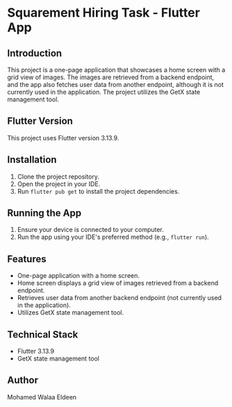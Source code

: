 # Squarement Hiring Task - Flutter App

## Introduction

This project is a one-page application that showcases a home screen with a grid view of images. The images are retrieved from a backend endpoint, and the app also fetches user data from another endpoint, although it is not currently used in the application. The project utilizes the GetX state management tool.

## Flutter Version

This project uses Flutter version 3.13.9.

## Installation

1. Clone the project repository.
2. Open the project in your IDE.
3. Run `flutter pub get` to install the project dependencies.

## Running the App

1. Ensure your device is connected to your computer.
2. Run the app using your IDE's preferred method (e.g., `flutter run`).

## Features

* One-page application with a home screen.
* Home screen displays a grid view of images retrieved from a backend endpoint.
* Retrieves user data from another backend endpoint (not currently used in the application).
* Utilizes GetX state management tool.

## Technical Stack

* Flutter 3.13.9
* GetX state management tool


## Author

Mohamed Walaa Eldeen
